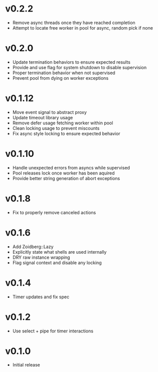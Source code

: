 # v0.2.2
* Remove async threads once they have reached completion
* Attempt to locate free worker in pool for async, random pick if none

# v0.2.0
* Update termination behaviors to ensure expected results
* Provide and use flag for system shutdown to disable supervision
* Proper termination behavior when not supervised
* Prevent pool from dying on worker exceptions

# v0.1.12
* Move event signal to abstract proxy
* Update timeout library usage
* Remove defer usage fetching worker within pool
* Clean locking usage to prevent miscounts
* Fix async style locking to ensure expected behavior

# v0.1.10
* Handle unexpected errors from asyncs while supervised
* Pool releases lock once worker has been aquired
* Provide better string generation of abort exceptions

# v0.1.8
* Fix to properly remove canceled actions

# v0.1.6
* Add Zoidberg::Lazy
* Explicitly state what shells are used internally
* DRY raw instance wrapping
* Flag signal context and disable any locking

# v0.1.4
* Timer updates and fix spec

# v0.1.2
* Use select + pipe for timer interactions

# v0.1.0
* Initial release
